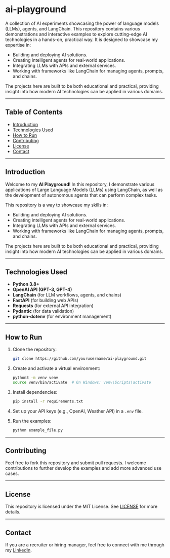 
# ai-playground

A collection of AI experiments showcasing the power of language models (LLMs), agents, and LangChain. This repository contains various demonstrations and interactive examples to explore cutting-edge AI technologies in a hands-on, practical way. It is designed to showcase my expertise in:
- Building and deploying AI solutions.
- Creating intelligent agents for real-world applications.
- Integrating LLMs with APIs and external services.
- Working with frameworks like LangChain for managing agents, prompts, and chains.

The projects here are built to be both educational and practical, providing insight into how modern AI technologies can be applied in various domains.

---

## Table of Contents

- [Introduction](#introduction)
- [Technologies Used](#technologies-used)
- [How to Run](#how-to-run)
- [Contributing](#contributing)
- [License](#license)
- [Contact](#contact)

---

## Introduction

Welcome to my **AI Playground**! In this repository, I demonstrate various applications of Large Language Models (LLMs) using LangChain, as well as the development of autonomous agents that can perform complex tasks.

This repository is a way to showcase my skills in:
- Building and deploying AI solutions.
- Creating intelligent agents for real-world applications.
- Integrating LLMs with APIs and external services.
- Working with frameworks like LangChain for managing agents, prompts, and chains.

The projects here are built to be both educational and practical, providing insight into how modern AI technologies can be applied in various domains.

---

## Technologies Used

- **Python 3.8+**
- **OpenAI API (GPT-3, GPT-4)**
- **LangChain** (for LLM workflows, agents, and chains)
- **FastAPI** (for building web APIs)
- **Requests** (for external API integration)
- **Pydantic** (for data validation)
- **python-dotenv** (for environment management)

---

## How to Run

1. Clone the repository:
   ```bash
   git clone https://github.com/yourusername/ai-playground.git
   ```

2. Create and activate a virtual environment:
   ```bash
   python3 -m venv venv
   source venv/bin/activate  # On Windows: venv\Scripts\activate
   ```

3. Install dependencies:
   ```bash
   pip install -r requirements.txt
   ```

4. Set up your API keys (e.g., OpenAI, Weather API) in a `.env` file.

5. Run the examples:
   ```bash
   python example_file.py
   ```

---

## Contributing

Feel free to fork this repository and submit pull requests. I welcome contributions to further develop the examples and add more advanced use cases.

---

## License

This repository is licensed under the MIT License. See [LICENSE](LICENSE) for more details.

---

## Contact

If you are a recruiter or hiring manager, feel free to connect with me through my [LinkedIn](https://www.linkedin.com/in/ggadelha).
